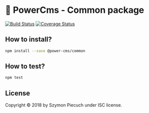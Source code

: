 # :rocket: PowerCms - Common package

[![Build Status](https://travis-ci.com/power-cms/common.svg?branch=master)](https://travis-ci.com/power-cms/common)
[![Coverage Status](https://coveralls.io/repos/github/power-cms/common/badge.svg)](https://coveralls.io/github/power-cms/common)

## How to install?

```bash
npm install --save @power-cms/common
```

## How to test?

```bash
npm test
```

## License

Copyright &copy; 2018 by Szymon Piecuch under ISC license.

